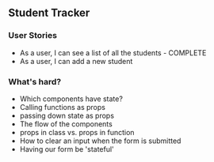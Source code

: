 ## Student Tracker

### User Stories

+ As a user, I can see a list of all the students - COMPLETE
+ As a user, I can add a new student

### What's hard?

+ Which components have state?
+ Calling functions as props
+ passing down state as props
+ The flow of the components
+ props in class vs. props in function
+ How to clear an input when the form is submitted
+ Having our form be 'stateful'

